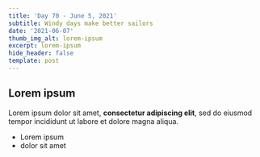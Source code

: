 ```yaml
---
title: 'Day 70 - June 5, 2021'
subtitle: Windy days make better sailors
date: '2021-06-07'
thumb_img_alt: lorem-ipsum
excerpt: lorem-ipsum
hide_header: false
template: post
---
```

## Lorem ipsum

Lorem ipsum dolor sit amet, **consectetur adipiscing elit**, sed do eiusmod tempor incididunt ut labore et dolore magna aliqua.

- Lorem ipsum
- dolor sit amet